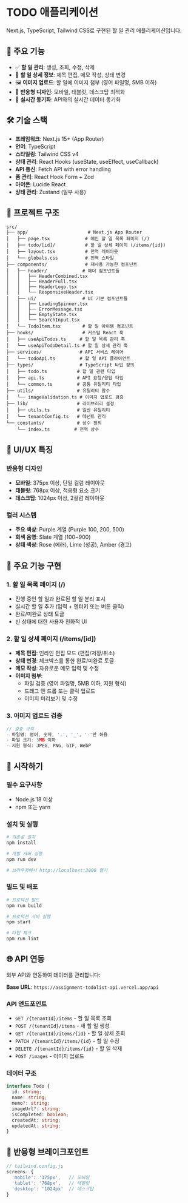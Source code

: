# TODO 애플리케이션

Next.js, TypeScript, Tailwind CSS로 구현된 할 일 관리 애플리케이션입니다.

## 🎯 주요 기능

- ✅ **할 일 관리**: 생성, 조회, 수정, 삭제
- 📝 **할 일 상세 정보**: 제목 편집, 메모 작성, 상태 변경
- 🖼️ **이미지 업로드**: 할 일에 이미지 첨부 (영어 파일명, 5MB 이하)
- 📱 **반응형 디자인**: 모바일, 태블릿, 데스크탑 최적화
- 🔄 **실시간 동기화**: API와의 실시간 데이터 동기화

## 🛠️ 기술 스택

- **프레임워크**: Next.js 15+ (App Router)
- **언어**: TypeScript
- **스타일링**: Tailwind CSS v4
- **상태 관리**: React Hooks (useState, useEffect, useCallback)
- **API 통신**: Fetch API with error handling
- **폼 관리**: React Hook Form + Zod
- **아이콘**: Lucide React
- **상태 관리**: Zustand (일부 사용)

## 📁 프로젝트 구조

```
src/
├── app/                      # Next.js App Router
│   ├── page.tsx             # 메인 할 일 목록 페이지 (/)
│   ├── todo/[id]/           # 할 일 상세 페이지 (/items/{id})
│   ├── layout.tsx           # 전역 레이아웃
│   └── globals.css          # 전역 스타일
├── components/              # 재사용 가능한 컴포넌트
│   ├── header/             # 헤더 컴포넌트들
│   │   ├── HeaderCombined.tsx
│   │   ├── HeaderFull.tsx
│   │   ├── HeaderLogo.tsx
│   │   └── ResponsiveHeader.tsx
│   ├── ui/                 # UI 기본 컴포넌트들
│   │   ├── LoadingSpinner.tsx
│   │   ├── ErrorMessage.tsx
│   │   ├── EmptyState.tsx
│   │   └── SearchInput.tsx
│   └── TodoItem.tsx        # 할 일 아이템 컴포넌트
├── hooks/                  # 커스텀 React 훅
│   ├── useApiTodos.ts     # 할 일 목록 관리 훅
│   └── useApiTodoDetail.ts # 할 일 상세 관리 훅
├── services/              # API 서비스 레이어
│   └── todoApi.ts         # 할 일 API 클라이언트
├── types/                 # TypeScript 타입 정의
│   ├── todo.ts           # 할 일 관련 타입
│   ├── api.ts            # API 요청/응답 타입
│   └── common.ts         # 공통 유틸리티 타입
├── utils/                # 유틸리티 함수
│   └── imageValidation.ts # 이미지 업로드 검증
├── lib/                  # 라이브러리 설정
│   ├── utils.ts          # 일반 유틸리티
│   └── tenantConfig.ts   # 테넌트 관리
└── constants/            # 상수 정의
    └── index.ts         # 전역 상수
```

## 🎨 UI/UX 특징

### 반응형 디자인
- **모바일**: 375px 이상, 단일 컬럼 레이아웃
- **태블릿**: 768px 이상, 적응형 요소 크기
- **데스크탑**: 1024px 이상, 2컬럼 레이아웃

### 컬러 시스템
- **주요 색상**: Purple 계열 (Purple 100, 200, 500)
- **회색 음영**: Slate 계열 (100~900)
- **상태 색상**: Rose (에러), Lime (성공), Amber (경고)

## 🔧 주요 기능 구현

### 1. 할 일 목록 페이지 (/)
- 진행 중인 할 일과 완료된 할 일 분리 표시
- 실시간 할 일 추가 (입력 + 엔터키 또는 버튼 클릭)
- 완료/미완료 상태 토글
- 빈 상태에 대한 사용자 친화적 UI

### 2. 할 일 상세 페이지 (/items/[id])
- **제목 편집**: 인라인 편집 모드 (편집/저장/취소)
- **상태 변경**: 체크박스를 통한 완료/미완료 토글
- **메모 작성**: 자유로운 메모 입력 및 수정
- **이미지 첨부**: 
  - 파일 검증 (영어 파일명, 5MB 이하, 지원 형식)
  - 드래그 앤 드롭 또는 클릭 업로드
  - 이미지 미리보기 및 수정

### 3. 이미지 업로드 검증
```typescript
// 검증 규칙
- 파일명: 영어, 숫자, '.', '_', '-'만 허용
- 파일 크기: 5MB 이하
- 지원 형식: JPEG, PNG, GIF, WebP
```

## 🚀 시작하기

### 필수 요구사항
- Node.js 18 이상
- npm 또는 yarn

### 설치 및 실행

```bash
# 의존성 설치
npm install

# 개발 서버 실행
npm run dev

# 브라우저에서 http://localhost:3000 열기
```

### 빌드 및 배포

```bash
# 프로덕션 빌드
npm run build

# 프로덕션 서버 실행
npm start

# 타입 체크
npm run lint
```

## 🌐 API 연동

외부 API와 연동하여 데이터를 관리합니다:

**Base URL**: `https://assignment-todolist-api.vercel.app/api`

### API 엔드포인트
- `GET /{tenantId}/items` - 할 일 목록 조회
- `POST /{tenantId}/items` - 새 할 일 생성
- `GET /{tenantId}/items/{id}` - 할 일 상세 조회
- `PATCH /{tenantId}/items/{id}` - 할 일 수정
- `DELETE /{tenantId}/items/{id}` - 할 일 삭제
- `POST /images` - 이미지 업로드

### 데이터 구조
```typescript
interface Todo {
  id: string;
  name: string;
  memo?: string;
  imageUrl?: string;
  isCompleted: boolean;
  createdAt: string;
  updatedAt: string;
}
```

## 📱 반응형 브레이크포인트

```javascript
// tailwind.config.js
screens: {
  'mobile': '375px',   // 모바일
  'tablet': '768px',   // 태블릿
  'desktop': '1024px'  // 데스크탑
}
```
